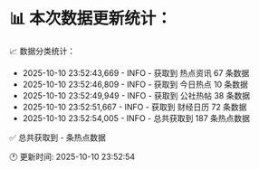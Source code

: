 📊 本次数据更新统计：
==========================

📈 数据分类统计：
- 2025-10-10 23:52:43,669 - INFO - 获取到 热点资讯 67 条数据
- 2025-10-10 23:52:46,809 - INFO - 获取到 今日热点 10 条数据
- 2025-10-10 23:52:49,949 - INFO - 获取到 公社热帖 38 条数据
- 2025-10-10 23:52:51,667 - INFO - 获取到 财经日历 72 条数据
- 2025-10-10 23:52:54,005 - INFO - 总共获取到 187 条热点数据

✅ 总共获取到 - 条热点数据

🕐 更新时间: 2025-10-10 23:52:54
